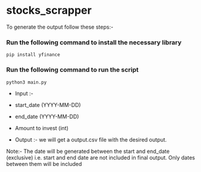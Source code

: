 # stocks_scrapper

To generate the output follow these steps:-

### Run the following command to install the necessary library

`pip install yfinance`

### Run the following command to run the script

`python3 main.py`


* Input :- 

*    start_date (YYYY-MM-DD)
*    end_date (YYYY-MM-DD)
*    Amount to invest (int)


* Output :- we will get a output.csv file with the desired output. 

Note:-  The date will be generated between the start and end_date (exclusive) i.e. start and end date are not included in final output. Only dates between them will be included